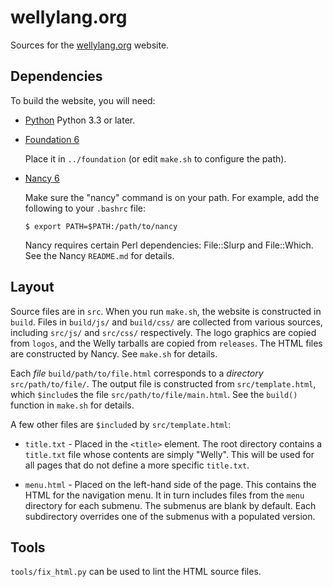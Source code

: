 # wellylang.org

Sources for the [wellylang.org](https://www.wellylang.org) website.

## Dependencies

To build the website, you will need:

- [Python](https://www.python.org/downloads/) Python 3.3 or later.

- [Foundation 6](https://static.foundationcss.com/sites-css-latest)

  Place it in `../foundation` (or edit `make.sh` to configure the path).

- [Nancy 6](https://github.com/rrthomas/nancy/releases)

  Make sure the "nancy" command is on your path. For example, add the
  following to your `.bashrc` file:
  ```
  $ export PATH=$PATH:/path/to/nancy
  ```
  Nancy requires certain Perl dependencies: File::Slurp and File::Which.
  See the Nancy `README.md` for details.

## Layout

Source files are in `src`. When you run `make.sh`, the website is constructed
in `build`. Files in `build/js/` and `build/css/` are collected from various
sources, including `src/js/` and `src/css/` respectively. The logo graphics
are copied from `logos`, and the Welly tarballs are copied from `releases`.
The HTML files are constructed by Nancy. See `make.sh` for details.

Each *file* `build/path/to/file.html` corresponds to a *directory*
`src/path/to/file/`. The output file is constructed from `src/template.html`,
which `$include`s the file `src/path/to/file/main.html`. See the
`build()` function in `make.sh` for details.

A few other files are `$include`d by `src/template.html`:

- `title.txt` - Placed in the `<title>` element. The root directory contains
  a `title.txt` file whose contents are simply "Welly". This will be used for
  all pages that do not define a more specific `title.txt`.

- `menu.html` - Placed on the left-hand side of the page. This contains the
  HTML for the navigation menu. It in turn includes files from the `menu`
  directory for each submenu. The submenus are blank by default. Each
  subdirectory overrides one of the submenus with a populated version.

## Tools

`tools/fix_html.py` can be used to lint the HTML source files.